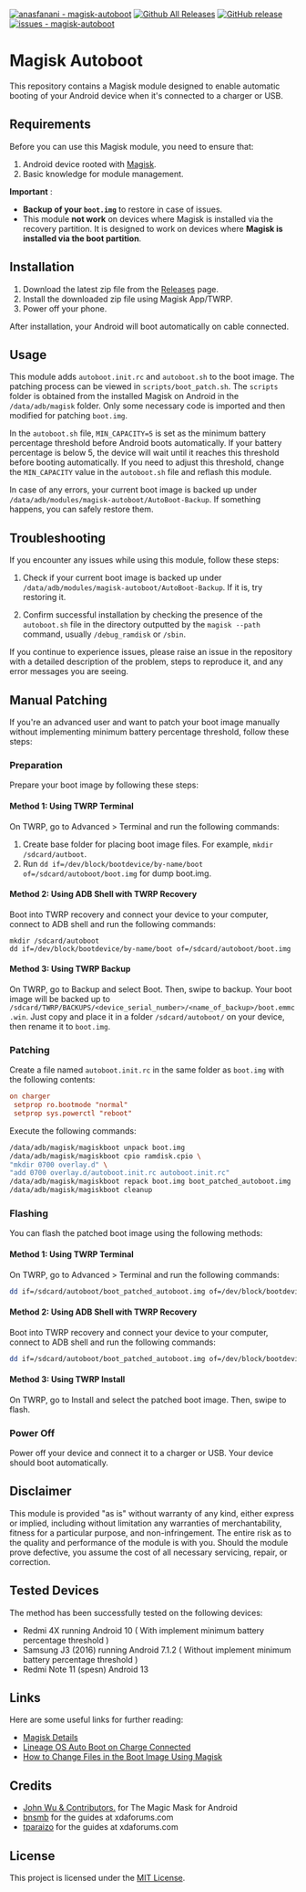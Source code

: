 [![anasfanani - magisk-autoboot](https://img.shields.io/static/v1?label=anasfanani&message=magisk-autoboot&color=blue&logo=github)](https://github.com/anasfanani/magisk-autoboot "Go to GitHub repo")
[![Github All Releases](https://img.shields.io/github/downloads/anasfanani/magisk-autoboot/total.svg)]()
[![GitHub release](https://img.shields.io/github/release/anasfanani/magisk-autoboot?include_prereleases=&sort=semver&color=blue)](https://github.com/anasfanani/magisk-autoboot/releases/)
[![issues - magisk-autoboot](https://img.shields.io/github/issues/anasfanani/magisk-autoboot)](https://github.com/anasfanani/magisk-autoboot/issues)
# Magisk Autoboot

This repository contains a Magisk module designed to enable automatic booting of your Android device when it's connected to a charger or USB.

## Requirements

Before you can use this Magisk module, you need to ensure that:

1. Android device rooted with [Magisk](https://github.com/topjohnwu/Magisk).
2. Basic knowledge for module management.

**Important** :

- **Backup of your `boot.img`** to restore in case of issues.
- This module **not work** on devices where Magisk is installed via the recovery partition. It is designed to work on devices where **Magisk is installed via the boot partition**.

## Installation

1. Download the latest zip file from the [Releases](https://github.com/anasfanani/magisk-autoboot/releases/latest) page.
2. Install the downloaded zip file using Magisk App/TWRP.
3. Power off your phone.

After installation, your Android will boot automatically on cable connected.

## Usage

This module adds `autoboot.init.rc` and `autoboot.sh` to the boot image. The patching process can be viewed in `scripts/boot_patch.sh`. The `scripts` folder is obtained from the installed Magisk on Android in the `/data/adb/magisk` folder. Only some necessary code is imported and then modified for patching `boot.img`. 

In the `autoboot.sh` file, `MIN_CAPACITY=5` is set as the minimum battery percentage threshold before Android boots automatically. If your battery percentage is below 5, the device will wait until it reaches this threshold before booting automatically. If you need to adjust this threshold, change the `MIN_CAPACITY` value in the `autoboot.sh` file and reflash this module.

In case of any errors, your current boot image is backed up under `/data/adb/modules/magisk-autoboot/AutoBoot-Backup`. If something happens, you can safely restore them.

## Troubleshooting

If you encounter any issues while using this module, follow these steps:

1. Check if your current boot image is backed up under `/data/adb/modules/magisk-autoboot/AutoBoot-Backup`. If it is, try restoring it.

2. Confirm successful installation by checking the presence of the `autoboot.sh` file in the directory outputted by the `magisk --path` command, usually `/debug_ramdisk` or `/sbin`.

If you continue to experience issues, please raise an issue in the repository with a detailed description of the problem, steps to reproduce it, and any error messages you are seeing.

## Manual Patching

If you're an advanced user and want to patch your boot image manually without implementing minimum battery percentage threshold, follow these steps:

### Preparation

Prepare your boot image by following these steps:

#### Method 1: Using TWRP Terminal

On TWRP, go to Advanced > Terminal and run the following commands:
1. Create base folder for placing boot image files. For example, `mkdir /sdcard/autboot`.
2. Run `dd if=/dev/block/bootdevice/by-name/boot of=/sdcard/autoboot/boot.img` for dump boot.img.

#### Method 2: Using ADB Shell with TWRP Recovery

Boot into TWRP recovery and connect your device to your computer, connect to ADB shell and run the following commands:

```
mkdir /sdcard/autoboot
dd if=/dev/block/bootdevice/by-name/boot of=/sdcard/autoboot/boot.img
```

#### Method 3: Using TWRP Backup

On TWRP, go to Backup and select Boot. Then, swipe to backup.
Your boot image will be backed up to `/sdcard/TWRP/BACKUPS/<device_serial_number>/<name_of_backup>/boot.emmc.win`.
Just copy and place it in a folder `/sdcard/autoboot/` on your device, then rename it to `boot.img`.

### Patching

Create a file named `autoboot.init.rc` in the same folder as `boot.img` with the following contents:

```rc
on charger
 setprop ro.bootmode "normal"
 setprop sys.powerctl "reboot"
```

Execute the following commands:

```sh
/data/adb/magisk/magiskboot unpack boot.img
/data/adb/magisk/magiskboot cpio ramdisk.cpio \
"mkdir 0700 overlay.d" \
"add 0700 overlay.d/autoboot.init.rc autoboot.init.rc"
/data/adb/magisk/magiskboot repack boot.img boot_patched_autoboot.img
/data/adb/magisk/magiskboot cleanup
```

### Flashing

You can flash the patched boot image using the following methods:

#### Method 1: Using TWRP Terminal

On TWRP, go to Advanced > Terminal and run the following commands:

```sh
dd if=/sdcard/autoboot/boot_patched_autoboot.img of=/dev/block/bootdevice/by-name/boot
```

#### Method 2: Using ADB Shell with TWRP Recovery

Boot into TWRP recovery and connect your device to your computer, connect to ADB shell and run the following commands:

```sh
dd if=/sdcard/autoboot/boot_patched_autoboot.img of=/dev/block/bootdevice/by-name/boot
```

#### Method 3: Using TWRP Install

On TWRP, go to Install and select the patched boot image. Then, swipe to flash.

### Power Off

Power off your device and connect it to a charger or USB. Your device should boot automatically.

## Disclaimer

This module is provided "as is" without warranty of any kind, either express or implied, including without limitation any warranties of merchantability, fitness for a particular purpose, and non-infringement. The entire risk as to the quality and performance of the module is with you. Should the module prove defective, you assume the cost of all necessary servicing, repair, or correction.

## Tested Devices

The method has been successfully tested on the following devices:

- Redmi 4X running Android 10 ( With implement minimum battery percentage threshold )
- Samsung J3 (2016) running Android 7.1.2 ( Without implement minimum battery percentage threshold )
- Redmi Note 11 (spesn) Android 13

## Links

Here are some useful links for further reading:

- [Magisk Details](https://topjohnwu.github.io/Magisk/details.html)
- [Lineage OS Auto Boot on Charge Connected](https://xdaforums.com/t/lineage-os-auto-boot-on-charge-connected.3626364/page-3#post-89178846)
- [How to Change Files in the Boot Image Using Magisk](https://xdaforums.com/t/how-to-change-files-in-the-boot-image-using-magisk.4495645/#post-88571069)

## Credits

- [John Wu & Contributors.](https://github.com/topjohnwu/Magisk) for The Magic Mask for Android
- [bnsmb](https://xdaforums.com/m/bnsmb.8498037/) for the guides at xdaforums.com
- [tparaizo](https://xdaforums.com/m/tparaizo.9457413/) for the guides at xdaforums.com

## License

This project is licensed under the [MIT License](LICENSE).
